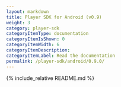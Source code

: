 ```yaml
---
layout: markdown
title: Player SDK for Android (v0.9)
weight: 3
category: player-sdk
categoryItemType: documentation
categoryItemIsShown: 0
categoryItemWidth: 6
categoryItemDescription:
categoryItemLabel: Read the documentation
permalink: /player-sdk/android/0.9.0/
---
```

{% include_relative README.md  %}